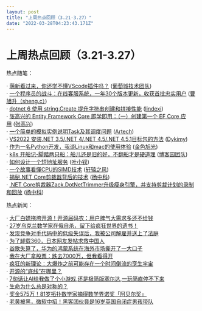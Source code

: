 ```yaml
---
layout: post
title: "上周热点回顾（3.21-3.27）"
date: "2022-03-28T04:23:43.171Z"
---
```

上周热点回顾（3.21-3.27）
=================

热点随笔：

· [萌新看过来，你还学不懂VScode插件吗？](https://www.cnblogs.com/powertoolsteam/archive/2022/03/23/16044151.html) ([葡萄城技术团队](https://www.cnblogs.com/powertoolsteam/))  
· [一个程序员的战斗：在线客服系统，一年30个版本更新，收获首批忠实用户](https://www.cnblogs.com/sheng_chao/archive/2022/03/22/16037370.html) ([曹旭升（sheng.c）](https://www.cnblogs.com/sheng_chao/))  
· [dotnet 6 使用 string.Create 提升字符串创建和拼接性能](https://www.cnblogs.com/lindexi/archive/2022/03/23/16046238.html) ([lindexi](https://www.cnblogs.com/lindexi/))  
· [张高兴的 Entity Framework Core 即学即用：（一）创建第一个 EF Core 应用](https://www.cnblogs.com/zhanggaoxing/archive/2022/03/22/16040341.html) ([张高兴](https://www.cnblogs.com/zhanggaoxing/))  
· [一个简单的模拟实例说明Task及其调度问题](https://www.cnblogs.com/artech/archive/2022/03/25/task_scheduling.html) ([Artech](https://www.cnblogs.com/artech/))  
· [VS2022 安装.NET 3.5/.NET 4/.NET 4.5/.NET 4.5.1目标包的方法](https://www.cnblogs.com/Dykimy/archive/2022/03/24/16051670.html) ([Dykimy](https://www.cnblogs.com/Dykimy/))  
· [作为一名Python开发，我谈Linux和mac的使用体验](https://www.cnblogs.com/goldsunshine/archive/2022/03/21/16027286.html) ([金色旭光](https://www.cnblogs.com/goldsunshine/))  
· [k8s 开船记-脚踏两只船：船儿还是旧的好，不翻船才是硬道理](https://www.cnblogs.com/cmt/archive/2022/03/22/16039407.html) ([博客园团队](https://www.cnblogs.com/cmt/))  
· [如何设计一个短地址服务](https://www.cnblogs.com/yexiaochai/archive/2022/03/23/16039036.html) ([叶小钗](https://www.cnblogs.com/yexiaochai/))  
· [一个故事看懂CPU的SIMD技术](https://www.cnblogs.com/xuanyuan/archive/2022/03/24/16048303.html) ([轩辕之风](https://www.cnblogs.com/xuanyuan/))  
· [揭秘.NET Core剪裁器背后的技术](https://www.cnblogs.com/rupeng/archive/2022/03/21/16036266.html) ([杨中科](https://www.cnblogs.com/rupeng/))  
· [.NET Core剪裁器Zack.DotNetTrimmer升级瘦身引擎，并支持剪裁计划的录制和回放](https://www.cnblogs.com/rupeng/archive/2022/03/21/16033405.html) ([杨中科](https://www.cnblogs.com/rupeng/))

热点新闻：

· [大厂白嫖拖垮开源！开源届码农：用户脾气大需求多还不给钱](https://news.cnblogs.com/n/717454/)  
· [27岁乌克兰数学家在俄自杀，留下给疯狂世界的遗书！](https://news.cnblogs.com/n/717320/)  
· [发现竞争对手代码中的低级失误后，我被公司解雇并送上了法庭](https://news.cnblogs.com/n/717169/)  
· [为了卸载360，日本网友发帖求救中国人](https://news.cnblogs.com/n/717559/)  
· [谷歌失算了，华为的鸿蒙系统在海外市场撕开了一大口子](https://news.cnblogs.com/n/717165/)  
· [我在大厂拿股票：跌去7000万，但我看得开](https://news.cnblogs.com/n/717444/)  
· [疯狂的新理论：大爆炸之前可能存在一个时间倒流的孪生宇宙](https://news.cnblogs.com/n/717197/)  
· [开源的“底线”在哪里？](https://news.cnblogs.com/n/717395/)  
· [7句话让AI给我做了个小游戏,还是极简版塞尔达,一玩简直停不下来](https://news.cnblogs.com/n/717216/)  
· [生命为什么总是对称的？](https://news.cnblogs.com/n/717334/)  
· [奖金575万！81岁拓扑数学家摘得数学界诺奖「阿贝尔奖」](https://news.cnblogs.com/n/717507/)  
· [老黄被黑，微软中招！黑客团伙竟是16岁英国自闭症男孩带队](https://news.cnblogs.com/n/717319/)